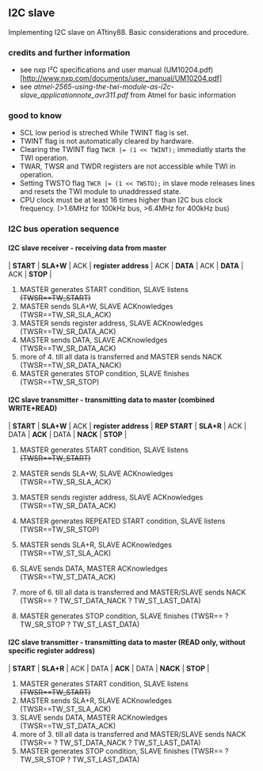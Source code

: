## I2C slave

Implementing I2C slave on ATtiny88.
Basic considerations and procedure.

### credits and further information

- see nxp I&sup2;C specifications and user manual (UM10204.pdf)[http://www.nxp.com/documents/user_manual/UM10204.pdf]
- see _atmel-2565-using-the-twi-module-as-i2c-slave_applicationnote_avr311.pdf_ from Atmel for basic information

### good to know

- SCL low period is streched While TWINT flag is set.
- TWINT flag is not automatically cleared by hardware.
- Clearing the TWINT flag `TWCR |= (1 << TWINT);` immediatly starts the TWI operation.
- TWAR, TWSR and TWDR registers are not accessible while TWI in operation.
- Setting TWSTO flag `TWCR |= (1 << TWSTO);` in slave mode releases lines and resets the TWI module to unaddressed state.
- CPU clock must be at least 16 times higher than I2C bus clock frequency. (>1.6MHz for 100kHz bus, >6.4MHz for 400kHz bus)

### I2C bus operation sequence

#### I2C slave receiver - receiving data from master

| **START** | **SLA+W** | ACK | **register address** | ACK | **DATA** | ACK | **DATA** | ACK | **STOP** |

1. MASTER generates START condition, SLAVE listens ~~(TWSR==TW_START)~~
2. MASTER sends SLA+W, SLAVE ACKnowledges (TWSR==TW_SR_SLA_ACK)
3. MASTER sends register address, SLAVE ACKnowledges (TWSR==TW_SR_DATA_ACK)
4. MASTER sends DATA, SLAVE ACKnowledges (TWSR==TW_SR_DATA_ACK)
5. more of 4. till all data is transferred and MASTER sends NACK (TWSR==TW_SR_DATA_NACK)
6. MASTER generates STOP condition, SLAVE finishes (TWSR==TW_SR_STOP)

#### I2C slave transmitter - transmitting data to master (combined WRITE+READ)

| **START** | **SLA+W** | ACK | **register address** | **REP START** | **SLA+R** | ACK | DATA | **ACK** | DATA | **NACK** | **STOP** |

1. MASTER generates START condition, SLAVE listens ~~(TWSR==TW_START)~~
2. MASTER sends SLA+W, SLAVE ACKnowledges (TWSR==TW_SR_SLA_ACK)
3. MASTER sends register address, SLAVE ACKnowledges (TWSR==TW_SR_DATA_ACK)

4. MASTER generates REPEATED START condition, SLAVE listens (TWSR==TW_SR_STOP)

5. MASTER sends SLA+R, SLAVE ACKnowledges (TWSR==TW_ST_SLA_ACK)
6. SLAVE sends DATA, MASTER ACKnowledges (TWSR==TW_ST_DATA_ACK)
7. more of 6. till all data is transferred and MASTER/SLAVE sends NACK (TWSR== ? TW_ST_DATA_NACK ? TW_ST_LAST_DATA)
8. MASTER generates STOP condition, SLAVE finishes (TWSR== ? TW_SR_STOP ? TW_ST_LAST_DATA)

#### I2C slave transmitter - transmitting data to master (READ only, without specific register address)

| **START** | **SLA+R** | ACK | DATA | **ACK** | DATA | **NACK** | **STOP** |

1. MASTER generates START condition, SLAVE listens ~~(TWSR==TW_START)~~
2. MASTER sends SLA+R, SLAVE ACKnowledges (TWSR==TW_ST_SLA_ACK)
3. SLAVE sends DATA, MASTER ACKnowledges (TWSR==TW_ST_DATA_ACK)
4. more of 3. till all data is transferred and MASTER/SLAVE sends NACK (TWSR== ? TW_ST_DATA_NACK ? TW_ST_LAST_DATA)
5. MASTER generates STOP condition, SLAVE finishes (TWSR== ? TW_SR_STOP ? TW_ST_LAST_DATA)
